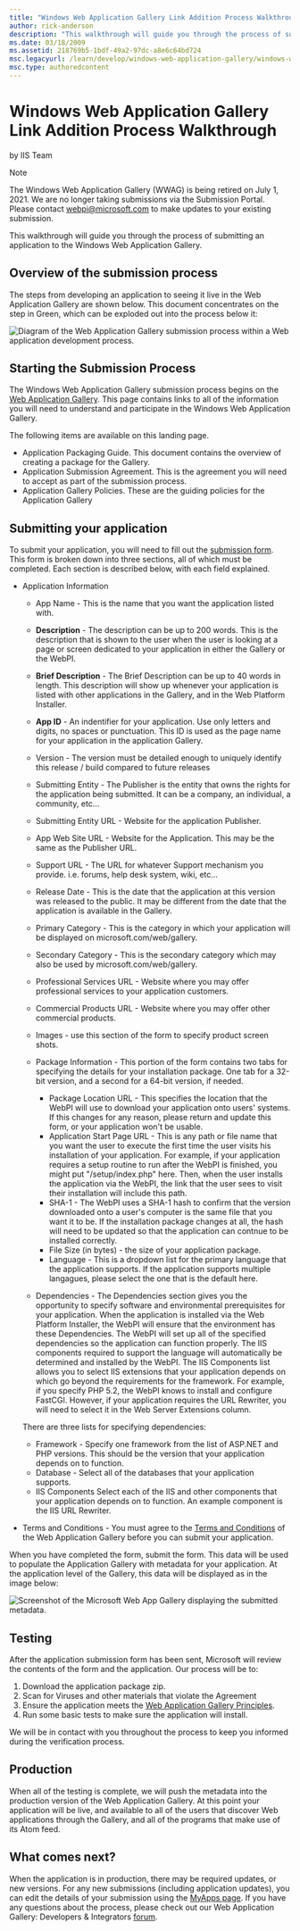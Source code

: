 ```yaml
---
title: "Windows Web Application Gallery Link Addition Process Walkthrough"
author: rick-anderson
description: "This walkthrough will guide you through the process of submitting an application to the Windows Web Application Gallery. Overview of the submission process T..."
ms.date: 03/18/2009
ms.assetid: 218769b5-1bdf-49a2-97dc-a8e6c64bd724
msc.legacyurl: /learn/develop/windows-web-application-gallery/windows-web-application-gallery-link-addition-process-walkthrough
msc.type: authoredcontent
---
```

# Windows Web Application Gallery Link Addition Process Walkthrough

by IIS Team

> [!NOTE]
> The Windows Web Application Gallery (WWAG) is being retired on July 1, 2021. We are no longer taking submissions via the Submission Portal. Please contact webpi@microsoft.com to make updates to your existing submission.

This walkthrough will guide you through the process of submitting an application to the Windows Web Application Gallery.

## Overview of the submission process

The steps from developing an application to seeing it live in the Web Application Gallery are shown below. This document concentrates on the step in Green, which can be exploded out into the process below it:

![Diagram of the Web Application Gallery submission process within a Web application development process.](windows-web-application-gallery-link-addition-process-walkthrough/_static/image7.jpg)

## Starting the Submission Process

The Windows Web Application Gallery submission process begins on the [Web Application Gallery](https://www.microsoft.com/web/gallery/developer.aspx). This page contains links to all of the information you will need to understand and participate in the Windows Web Application Gallery.

The following items are available on this landing page.

- Application Packaging Guide. This document contains the overview of creating a package for the Gallery.
- Application Submission Agreement. This is the agreement you will need to accept as part of the submission process.
- Application Gallery Policies. These are the guiding policies for the Application Gallery

## Submitting your application

To submit your application, you will need to fill out the [submission form](https://www.microsoft.com/web/gallery/submit.aspx). This form is broken down into three sections, all of which must be completed. Each section is described below, with each field explained.

- Application Information

    - App Name - This is the name that you want the application listed with.
    - **Description** - The description can be up to 200 words. This is the description that is shown to the user when the user is looking at a page or screen dedicated to your application in either the Gallery or the WebPI.
    - **Brief Description** - The Brief Description can be up to 40 words in length. This description will show up whenever your application is listed with other applications in the Gallery, and in the Web Platform Installer.
    - **App ID** - An indentifier for your application. Use only letters and digits, no spaces or punctuation. This ID is used as the page name for your application in the application Gallery.
    - Version - The version must be detailed enough to uniquely identify this release / build compared to future releases
    - Submitting Entity - The Publisher is the entity that owns the rights for the application being submitted. It can be a company, an individual, a community, etc...
    - Submitting Entity URL - Website for the application Publisher.
    - App Web Site URL - Website for the Application. This may be the same as the Publisher URL.
    - Support URL - The URL for whatever Support mechanism you provide. i.e. forums, help desk system, wiki, etc...
    - Release Date - This is the date that the application at this version was released to the public. It may be different from the date that the application is available in the Gallery.
    - Primary Category - This is the category in which your application will be displayed on microsoft.com/web/gallery.
    - Secondary Category - This is the secondary category which may also be used by microsoft.com/web/gallery.
    - Professional Services URL - Website where you may offer professional services to your application customers.
    - Commercial Products URL - Website where you may offer other commercial products.
    - Images - use this section of the form to specify product screen shots.
    - Package Information - This portion of the form contains two tabs for specifying the details for your installation package. One tab for a 32-bit version, and a second for a 64-bit version, if needed.

        - Package Location URL - This specifies the location that the WebPI will use to download your application onto users' systems. If this changes for any reason, please return and update this form, or your application won't be usable.
        - Application Start Page URL - This is any path or file name that you want the user to execute the first time the user visits his installation of your application. For example, if your application requires a setup routine to run after the WebPI is finished, you might put "/setup/index.php" here. Then, when the user installs the application via the WebPI, the link that the user sees to visit their installation will include this path.
        - SHA-1 - The WebPI uses a SHA-1 hash to confirm that the version downloaded onto a user's computer is the same file that you want it to be. If the installation package changes at all, the hash will need to be updated so that the application can contnue to be installed correctly.
        - File Size (in bytes) - the size of your application package.
        - Language - This is a dropdown list for the primary language that the application supports. If the application supports multiple langagues, please select the one that is the default here.
    - Dependencies - The Dependencies section gives you the opportunity to specify software and environmental prerequisites for your application. When the application is installed via the Web Platform Installer, the WebPI will ensure that the environment has these Dependencies. The WebPI will set up all of the specified dependencies so the application can function properly. The IIS components required to support the language will automatically be determined and installed by the WebPI. The IIS Components list allows you to select IIS extensions that your application depends on which go beyond the requirements for the framework. For example, if you specify PHP 5.2, the WebPI knows to install and configure FastCGI. However, if your application requires the URL Rewriter, you will need to select it in the Web Server Extensions column.  
  
  There are three lists for specifying dependencies:

    - Framework - Specify one framework from the list of ASP.NET and PHP versions. This should be the version that your application depends on to function.
    - Database - Select all of the databases that your application supports.
    - IIS Components Select each of the IIS and other components that your application depends on to function. An example component is the IIS URL Rewriter.
- Terms and Conditions - You must agree to the [Terms and Conditions](https://learn.microsoft.com/en-us/windows/web/) of the Web Application Gallery before you can submit your application.

When you have completed the form, submit the form. This data will be used to populate the Application Gallery with metadata for your application. At the application level of the Gallery, this data will be displayed as in the image below:

![Screenshot of the Microsoft Web App Gallery displaying the submitted metadata.](windows-web-application-gallery-link-addition-process-walkthrough/_static/image9.jpg)

## Testing

After the application submission form has been sent, Microsoft will review the contents of the form and the application. Our process will be to:

1. Download the application package zip.
2. Scan for Viruses and other materials that violate the Agreement
3. Ensure the application meets the [Web Application Gallery Principles](windows-web-application-gallery-principles.md).
4. Run some basic tests to make sure the application will install.

We will be in contact with you throughout the process to keep you informed during the verification process.

## Production

When all of the testing is complete, we will push the metadata into the production version of the Web Application Gallery. At this point your application will be live, and available to all of the users that discover Web applications through the Gallery, and all of the programs that make use of its Atom feed.

## What comes next?

When the application is in production, there may be required updates, or new versions. For any new submissions (including application updates), you can edit the details of your submission using the [MyApps page](https://www.microsoft.com/web/gallery/myapps.aspx). If you have any questions about the process, please check out our Web Application Gallery: Developers &amp; Integrators [forum](https://forums.iis.net/1158.aspx "Web APplication Gallery: Developers &amp; Integrators").
